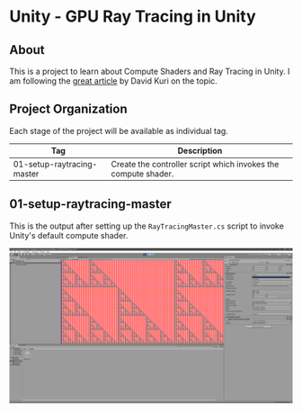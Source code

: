 # Unity - GPU Ray Tracing in Unity

## About

This is a project to learn about Compute Shaders and Ray Tracing in Unity. I am following
the [great article](http://blog.three-eyed-games.com/2018/05/03/gpu-ray-tracing-in-unity-part-1/) by
David Kuri on the topic.

## Project Organization

Each stage of the project will be available as individual tag.

| Tag                        | Description                                                    |
| -------------------------- | -------------------------------------------------------------- |
| 01-setup-raytracing-master | Create the controller script which invokes the compute shader. |

## 01-setup-raytracing-master

This is the output after setting up the `RayTracingMaster.cs` script to invoke Unity's default compute shader.

![Unity Default Compute Shader](./Documentation/Visualization/01-setup-raytracing-master.PNG "Unity Default Compute Shader")